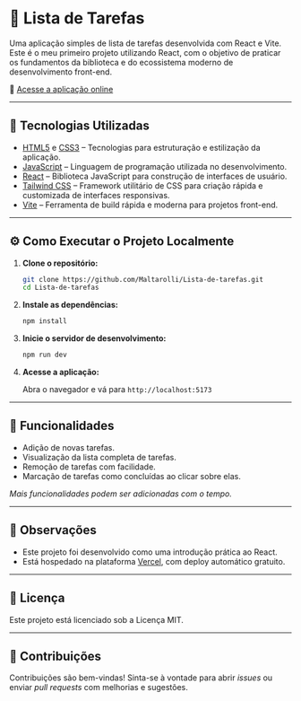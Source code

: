 # 📝 Lista de Tarefas

Uma aplicação simples de lista de tarefas desenvolvida com React e Vite. Este é o meu primeiro projeto utilizando React, com o objetivo de praticar os fundamentos da biblioteca e do ecossistema moderno de desenvolvimento front-end.

🔗 [Acesse a aplicação online](https://lista-de-tarefas-indol.vercel.app)

---

## 🚀 Tecnologias Utilizadas

- [HTML5](https://developer.mozilla.org/pt-BR/docs/Web/HTML) e [CSS3](https://developer.mozilla.org/pt-BR/docs/Web/CSS) – Tecnologias para estruturação e estilização da aplicação.
- [JavaScript](https://developer.mozilla.org/pt-BR/docs/Web/JavaScript) – Linguagem de programação utilizada no desenvolvimento.
- [React](https://reactjs.org/) – Biblioteca JavaScript para construção de interfaces de usuário.
- [Tailwind CSS](https://tailwindcss.com/) – Framework utilitário de CSS para criação rápida e customizada de interfaces responsivas.
- [Vite](https://vitejs.dev/) – Ferramenta de build rápida e moderna para projetos front-end.


---

## ⚙️ Como Executar o Projeto Localmente

1. **Clone o repositório:**

   ```bash
   git clone https://github.com/Maltarolli/Lista-de-tarefas.git
   cd Lista-de-tarefas
   ```

2. **Instale as dependências:**

   ```bash
   npm install
   ```

3. **Inicie o servidor de desenvolvimento:**

   ```bash
   npm run dev
   ```

4. **Acesse a aplicação:**

   Abra o navegador e vá para `http://localhost:5173`

---

## 🧩 Funcionalidades

- Adição de novas tarefas.
- Visualização da lista completa de tarefas.
- Remoção de tarefas com facilidade.
- Marcação de tarefas como concluídas ao clicar sobre elas.

*Mais funcionalidades podem ser adicionadas com o tempo.*

---

## 📌 Observações

- Este projeto foi desenvolvido como uma introdução prática ao React.
- Está hospedado na plataforma [Vercel](https://vercel.com/), com deploy automático gratuito.

---

## 📄 Licença

Este projeto está licenciado sob a Licença MIT.

---

## 🤝 Contribuições

Contribuições são bem-vindas! Sinta-se à vontade para abrir *issues* ou enviar *pull requests* com melhorias e sugestões.
